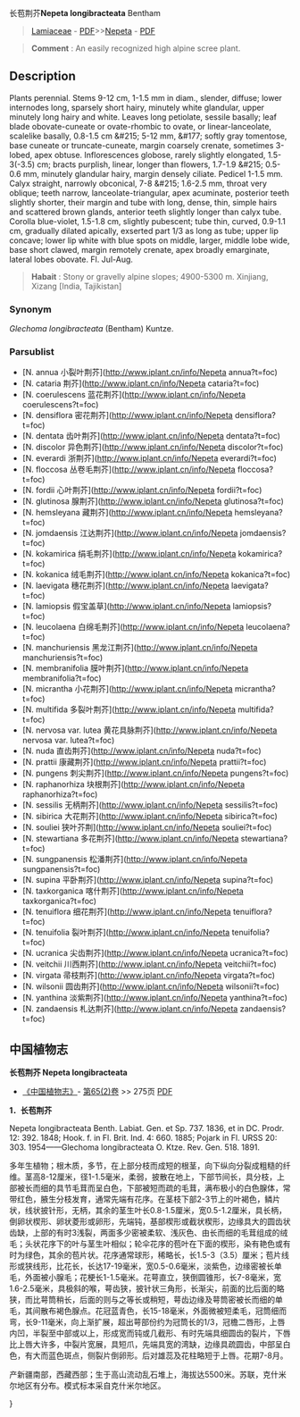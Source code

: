 长苞荆芥**Nepeta longibracteata** Bentham

> [Lamiaceae](http://www.iplant.cn/info/Lamiaceae?t=foc) - [PDF](http://www.iplant.cn/foc/pdf/Lamiaceae.pdf)>>[Nepeta](http://www.iplant.cn/info/Nepeta?t=foc) - [PDF](http://www.iplant.cn/foc/pdf/Nepeta.pdf)

> **Comment** : 
> An easily recognized high alpine scree plant.

## Description

Plants perennial. Stems 9-12 cm, 1-1.5 mm in diam., slender, diffuse; lower internodes long, sparsely short hairy, minutely white glandular, upper minutely long hairy and white. Leaves long petiolate, sessile basally; leaf blade obovate-cuneate or ovate-rhombic to ovate, or linear-lanceolate, scalelike basally, 0.8-1.5 cm &amp;#215; 5-12 mm, &amp;#177; softly gray tomentose, base cuneate or truncate-cuneate, margin coarsely crenate, sometimes 3-lobed, apex obtuse. Inflorescences globose, rarely slightly elongated, 1.5-3(-3.5) cm; bracts purplish, linear, longer than flowers, 1.7-1.9 &amp;#215; 0.5-0.6 mm, minutely glandular hairy, margin densely ciliate. Pedicel 1-1.5 mm. Calyx straight, narrowly obconical, 7-8 &amp;#215; 1.6-2.5 mm, throat very oblique; teeth narrow, lanceolate-triangular, apex acuminate, posterior teeth slightly shorter, their margin and tube with long, dense, thin, simple hairs and scattered brown glands, anterior teeth slightly longer than calyx tube. Corolla blue-violet, 1.5-1.8 cm, slightly pubescent; tube thin, curved, 0.9-1.1 cm, gradually dilated apically, exserted part 1/3 as long as tube; upper lip concave; lower lip white with blue spots on middle, larger, middle lobe wide, base short clawed, margin remotely crenate, apex broadly emarginate, lateral lobes obovate. Fl. Jul-Aug.

> **Habait** : 
> Stony or gravelly alpine slopes; 4900-5300 m. Xinjiang, Xizang [India, Tajikistan]

### Synonym
*Glechoma longibracteata* (Bentham) Kuntze.

### Parsublist

* [N.  annua  小裂叶荆芥](http://www.iplant.cn/info/Nepeta annua?t=foc)
* [N.  cataria  荆芥](http://www.iplant.cn/info/Nepeta cataria?t=foc)
* [N.  coerulescens  蓝花荆芥](http://www.iplant.cn/info/Nepeta coerulescens?t=foc)
* [N.  densiflora  密花荆芥](http://www.iplant.cn/info/Nepeta densiflora?t=foc)
* [N.  dentata  齿叶荆芥](http://www.iplant.cn/info/Nepeta dentata?t=foc)
* [N.  discolor  异色荆芥](http://www.iplant.cn/info/Nepeta discolor?t=foc)
* [N.  everardi  浙荆芥](http://www.iplant.cn/info/Nepeta everardi?t=foc)
* [N.  floccosa  丛卷毛荆芥](http://www.iplant.cn/info/Nepeta floccosa?t=foc)
* [N.  fordii  心叶荆芥](http://www.iplant.cn/info/Nepeta fordii?t=foc)
* [N.  glutinosa  腺荆芥](http://www.iplant.cn/info/Nepeta glutinosa?t=foc)
* [N.  hemsleyana  藏荆芥](http://www.iplant.cn/info/Nepeta hemsleyana?t=foc)
* [N.  jomdaensis  江达荆芥](http://www.iplant.cn/info/Nepeta jomdaensis?t=foc)
* [N.  kokamirica  绢毛荆芥](http://www.iplant.cn/info/Nepeta kokamirica?t=foc)
* [N.  kokanica  绒毛荆芥](http://www.iplant.cn/info/Nepeta kokanica?t=foc)
* [N.  laevigata  穗花荆芥](http://www.iplant.cn/info/Nepeta laevigata?t=foc)
* [N.  lamiopsis  假宝盖草](http://www.iplant.cn/info/Nepeta lamiopsis?t=foc)
* [N.  leucolaena  白绵毛荆芥](http://www.iplant.cn/info/Nepeta leucolaena?t=foc)
* [N.  manchuriensis  黑龙江荆芥](http://www.iplant.cn/info/Nepeta manchuriensis?t=foc)
* [N.  membranifolia  膜叶荆芥](http://www.iplant.cn/info/Nepeta membranifolia?t=foc)
* [N.  micrantha  小花荆芥](http://www.iplant.cn/info/Nepeta micrantha?t=foc)
* [N.  multifida  多裂叶荆芥](http://www.iplant.cn/info/Nepeta multifida?t=foc)
* [N.  nervosa var. lutea  黄花具脉荆芥](http://www.iplant.cn/info/Nepeta nervosa var. lutea?t=foc)
* [N.  nuda  直齿荆芥](http://www.iplant.cn/info/Nepeta nuda?t=foc)
* [N.  prattii  康藏荆芥](http://www.iplant.cn/info/Nepeta prattii?t=foc)
* [N.  pungens  刺尖荆芥](http://www.iplant.cn/info/Nepeta pungens?t=foc)
* [N.  raphanorhiza  块根荆芥](http://www.iplant.cn/info/Nepeta raphanorhiza?t=foc)
* [N.  sessilis  无柄荆芥](http://www.iplant.cn/info/Nepeta sessilis?t=foc)
* [N.  sibirica  大花荆芥](http://www.iplant.cn/info/Nepeta sibirica?t=foc)
* [N.  souliei  狭叶芥荆](http://www.iplant.cn/info/Nepeta souliei?t=foc)
* [N.  stewartiana  多花荆芥](http://www.iplant.cn/info/Nepeta stewartiana?t=foc)
* [N.  sungpanensis  松潘荆芥](http://www.iplant.cn/info/Nepeta sungpanensis?t=foc)
* [N.  supina  平卧荆芥](http://www.iplant.cn/info/Nepeta supina?t=foc)
* [N.  taxkorganica  喀什荆芥](http://www.iplant.cn/info/Nepeta taxkorganica?t=foc)
* [N.  tenuiflora  细花荆芥](http://www.iplant.cn/info/Nepeta tenuiflora?t=foc)
* [N.  tenuifolia  裂叶荆芥](http://www.iplant.cn/info/Nepeta tenuifolia?t=foc)
* [N.  ucranica  尖齿荆芥](http://www.iplant.cn/info/Nepeta ucranica?t=foc)
* [N.  veitchii  川西荆芥](http://www.iplant.cn/info/Nepeta veitchii?t=foc)
* [N.  virgata  帚枝荆芥](http://www.iplant.cn/info/Nepeta virgata?t=foc)
* [N.  wilsonii  圆齿荆芥](http://www.iplant.cn/info/Nepeta wilsonii?t=foc)
* [N.  yanthina  淡紫荆芥](http://www.iplant.cn/info/Nepeta yanthina?t=foc)
* [N.  zandaensis  札达荆芥](http://www.iplant.cn/info/Nepeta zandaensis?t=foc)

## 中国植物志

**长苞荆芥 Nepeta longibracteata**

* [《中国植物志》](http://www.iplant.cn/frps)- [第65(2)卷](http://www.iplant.cn/frps/vol/65(2)) >> 275页 [PDF](http://www.iplant.cn/frps/pdf/65(2)/275.PDF)

**1．长苞荆芥**

Nepeta longibracteata Benth. Labiat. Gen. et Sp. 737. 1836, et in DC. Prodr. 12: 392. 1848; Hook. f. in Fl. Brit. Ind. 4: 660. 1885; Pojark in Fl. URSS 20: 303. 1954——Glechoma longibracteata O. Ktze. Rev. Gen. 518. 1891.

多年生植物；根木质，多节，在上部分枝而成短的根茎，向下纵向分裂成粗糙的纤维。茎高8-12厘米，径1-1.5毫米，柔弱，披散在地上，下部节间长，具分枝，上部被长而细的具节毛茸而呈白色，下部被短而疏的毛茸，满布极小的白色腺体，常带红色，腋生分枝发育，通常先端有花序。在茎枝下部2-3节上的叶褐色，鳞片状，线状披针形，无柄，其余的茎生叶长0.8-1.5厘米，宽0.5-1.2厘米，具长柄，倒卵状楔形、卵状菱形或卵形，先端钝，基部楔形或截状楔形，边缘具大的圆齿状齿缺，上部的有时3浅裂，两面多少密被柔软、浅灰色、由长而细的毛茸组成的绒毛；头状花序下的叶与茎生叶相似；轮伞花序的苞叶在下面的楔形，染有艳色或有时为绿色，其余的苞片状。花序通常球形，稀略长，长1.5-3（3.5）厘米；苞片线形或狭线形，比花长，长达17-19毫米，宽0.5-0.6毫米，淡紫色，边缘密被长单毛，外面被小腺毛；花梗长1-1.5毫米。花萼直立，狭倒圆锥形，长7-8毫米，宽1.6-2.5毫米，具极斜的喉，萼齿狭，披针状三角形，长渐尖，前面的比后面的略狭，而比萼筒稍长，后面的则与之等长或稍短，萼齿边缘及萼筒密被长而细的单毛，其间散布褐色腺点。花冠蓝青色，长15-18毫米，外面微被短柔毛，冠筒细而弯，长9-11毫米，向上渐扩展，超出萼部份约为冠筒长的1/3，冠檐二唇形，上唇内凹，半裂至中部或以上，形成宽而钝或几截形、有时先端具细圆齿的裂片，下唇比上唇大许多，中裂片宽展，具短爪，先端具宽的湾缺，边缘具疏圆齿，中部呈白色，有大而蓝色斑点，侧裂片倒卵形。后对雄蕊及花柱略短于上唇。花期7-8月。

产新疆南部，西藏西部；生于高山流动乱石堆上，海拔达5500米。苏联，克什米尔地区有分布。模式标本采自克什米尔地区。

}